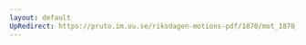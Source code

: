 ```yaml
---
layout: default
UpRedirect: https://pruto.im.uu.se/riksdagen-motions-pdf/1870/mot_1870__ak__142/mot_1870__ak__142-003.pdf
---
```

